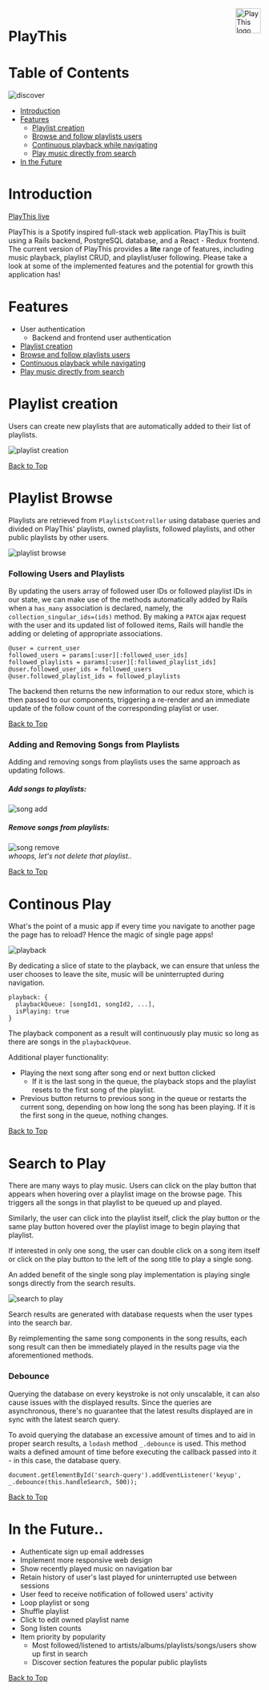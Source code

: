 <a href="https://play-this.herokuapp.com/">
    <img src="https://github.com/khan-c/PlayThis/blob/master/app/assets/images/logo-green-thumb.png" alt="PlayThis logo" title="PlayThis" align="right" height="50" />
</a>

# PlayThis

# Table of Contents
![discover](./readme/discover-playthis.png)

- [Introduction](#introduction)
- [Features](#features)
  + [Playlist creation](#playlist-creation)
  + [Browse and follow playlists users](#playlist-browse)
  + [Continuous playback while navigating](#continuous-play)
  + [Play music directly from search](#search-to-play)
- [In the Future](#in-the-future..)

# Introduction

[PlayThis live](https://play-this.herokuapp.com/)

PlayThis is a Spotify inspired full-stack web application. PlayThis is built using a Rails backend, PostgreSQL database, and a React - Redux frontend.
The current version of PlayThis provides a **lite** range of features, including music playback, playlist CRUD, and playlist/user following. Please take a look at some of the implemented features and the potential for growth this application has!

# Features

+ User authentication
  - Backend and frontend user authentication
+ [Playlist creation](#playlist-creation)
+ [Browse and follow playlists users](#playlist-browse)
+ [Continuous playback while navigating](#continuous-play)
+ [Play music directly from search](#search-to-play)

# Playlist creation

Users can create new playlists that are automatically added to their list of playlists.

![playlist creation](./readme/new-playlist.gif)

[Back to Top](#playthis)
# Playlist Browse

Playlists are retrieved from `PlaylistsController` using database queries and divided on PlayThis' playlists, owned playlists, followed playlists, and other public playlists by other users.

![playlist browse](./readme/browse-site.gif)

### Following Users and Playlists

By updating the users array of followed user IDs or followed playlist IDs in our state, we can make use of the methods automatically added by Rails when a `has_many` association is declared, namely, the `collection_singular_ids=(ids)` method. By making a `PATCH` ajax request with the user and its updated list of followed items, Rails will handle the adding or deleting of appropriate associations.

```
@user = current_user
followed_users = params[:user][:followed_user_ids]
followed_playlists = params[:user][:followed_playlist_ids]
@user.followed_user_ids = followed_users
@user.followed_playlist_ids = followed_playlists
```

The backend then returns the new information to our redux store, which is then passed to our components, triggering a re-render and an immediate update of the follow count of the corresponding playlist or user.

[Back to Top](#playthis)
### Adding and Removing Songs from Playlists

Adding and removing songs from playlists uses the same approach as updating follows.

##### Add songs to playlists:

![song add](./readme/add-song.gif)

##### Remove songs from playlists:

![song remove](./readme/remove-song.gif)  
*whoops, let's not delete that playlist..*

[Back to Top](#playthis)
# Continous Play

What's the point of a music app if every time you navigate to another page the page has to reload? Hence the magic of single page apps!

![playback](./readme/continuous-play.gif)

By dedicating a slice of state to the playback, we can ensure that unless the user chooses to leave the site, music will be uninterrupted during navigation.

```
playback: {
  playbackQueue: [songId1, songId2, ...],
  isPlaying: true
}
```

The playback component as a result will continuously play music so long as there are songs in the `playbackQueue`.

Additional player functionality:
+ Playing the next song after song end or next button clicked
  + If it is the last song in the queue, the playback stops and the playlist resets to the first song of the playlist.
+ Previous button returns to previous song in the queue or restarts the current song, depending on how long the song has been playing. If it is the first song in the queue, nothing changes.

[Back to Top](#playthis)
# Search to Play

There are many ways to play music. Users can click on the play button that appears when hovering over a playlist image on the browse page. This triggers all the songs in that playlist to be queued up and played.

Similarly, the user can click into the playlist itself, click the play button or the same play button hovered over the playlist image to begin playing that playlist.

If interested in only one song, the user can double click on a song item itself or click on the play button to the left of the song title to play a single song.

An added benefit of the single song play implementation is playing single songs directly from the search results.

![search to play](./readme/search-play.gif)

Search results are generated with database requests when the user types into the search bar.

By reimplementing the same song components in the song results, each song result can then be immediately played in the results page via the aforementioned methods.

### Debounce

Querying the database on every keystroke is not only unscalable, it can also cause issues with the displayed results. Since the queries are asynchronous, there's no guarantee that the latest results displayed are in sync with the latest search query.

To avoid querying the database an excessive amount of times and to aid in proper search results, a `lodash` method `_.debounce` is used. This method waits a defined amount of time before executing the callback passed into it - in this case, the database query.

```
document.getElementById('search-query').addEventListener('keyup', _.debounce(this.handleSearch, 500));
```

[Back to Top](#playthis)
# In the Future..

+ Authenticate sign up email addresses
+ Implement more responsive web design
+ Show recently played music on navigation bar
+ Retain history of user's last played for uninterrupted use between sessions
+ User feed to receive notification of followed users' activity
+ Loop playlist or song
+ Shuffle playlist
+ Click to edit owned playlist name
+ Song listen counts
+ Item priority by popularity
  + Most followed/listened to artists/albums/playlists/songs/users show up first in search
  + Discover section features the popular public playlists

[Back to Top](#playthis)
